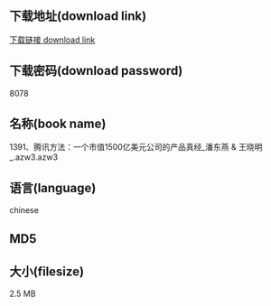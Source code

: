## 下载地址(download link)
[下载链接 download link](https://voluble-croquembouche-d321dc.netlify.app/?s=1391%E3%80%81%E8%85%BE%E8%AE%AF%E6%96%B9%E6%B3%95%EF%BC%9A%E4%B8%80%E4%B8%AA%E5%B8%82%E5%80%BC1500%E4%BA%BF%E7%BE%8E%E5%85%83%E5%85%AC%E5%8F%B8%E7%9A%84%E4%BA%A7%E5%93%81%E7%9C%9F%E7%BB%8F_%E6%BD%98%E4%B8%9C%E7%87%95+%26+%E7%8E%8B%E6%99%93%E6%98%8E_.azw3)

## 下载密码(download password)
8078

## 名称(book name)
1391、腾讯方法：一个市值1500亿美元公司的产品真经_潘东燕 & 王晓明_.azw3.azw3

## 语言(language)
chinese

## MD5


## 大小(filesize)
2.5 MB
